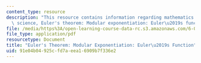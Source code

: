 ```yaml
---
content_type: resource
description: "This resource contains information regarding mathematics for computer\
  \ science, Euler's theorem: Modular exponentiation: Euler\u2019s function."
file: /media/https%3A/open-learning-course-data-rc.s3.amazonaws.com/6-042j-mathematics-for-computer-science-spring-2015/91e04b04925cfd7aeea16909b7f336e2_MIT6_042JS15_ModularEuler.pdf
file_type: application/pdf
resourcetype: Document
title: "Euler's Theorem: Modular Exponentiation: Euler\u2019s Function"
uid: 91e04b04-925c-fd7a-eea1-6909b7f336e2
---
```

